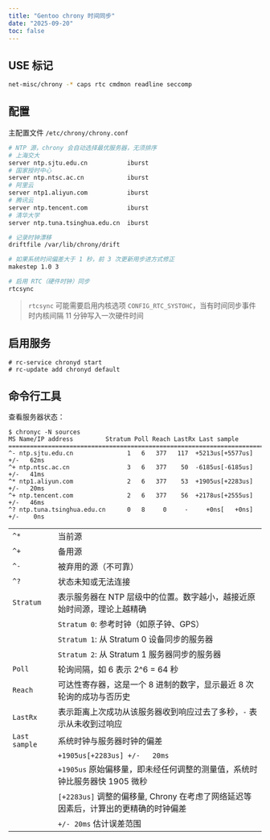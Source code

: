 ```yaml
---
title: "Gentoo chrony 时间同步"
date: "2025-09-20"
toc: false
---
```



## USE 标记

```bash
net-misc/chrony	-* caps rtc cmdmon readline seccomp
```


## 配置

主配置文件 `/etc/chrony/chrony.conf`

```bash
# NTP 源，chrony 会自动选择最优服务器，无须排序
# 上海交大
server ntp.sjtu.edu.cn           iburst
# 国家授时中心
server ntp.ntsc.ac.cn            iburst
# 阿里云
server ntp1.aliyun.com           iburst
# 腾讯云
server ntp.tencent.com           iburst
# 清华大学
server ntp.tuna.tsinghua.edu.cn  iburst

# 记录时钟漂移
driftfile /var/lib/chrony/drift

# 如果系统时间偏差大于 1 秒，前 3 次更新用步进方式修正
makestep 1.0 3

# 启用 RTC（硬件时钟）同步
rtcsync
```

> `rtcsync` 可能需要启用内核选项 `CONFIG_RTC_SYSTOHC`，当有时间同步事件时内核间隔 11 分钟写入一次硬件时间


## 启用服务

```bash-session
# rc-service chronyd start 
# rc-update add chronyd default
```


## 命令行工具

查看服务器状态：

```bash-session
$ chronyc -N sources
MS Name/IP address         Stratum Poll Reach LastRx Last sample               
===============================================================================
^- ntp.sjtu.edu.cn               1   6   377   117  +5213us[+5577us] +/-   62ms
^+ ntp.ntsc.ac.cn                3   6   377    50  -6185us[-6185us] +/-   41ms
^* ntp1.aliyun.com               2   6   377    53  +1905us[+2283us] +/-   20ms
^+ ntp.tencent.com               2   6   377    56  +2178us[+2555us] +/-   46ms
^? ntp.tuna.tsinghua.edu.cn      0   8     0     -     +0ns[   +0ns] +/-    0ns
```

<div class="table-container no-thead"> 

|             |                                                                                               |
|:------------|:----------------------------------------------------------------------------------------------|
|`^*`         | 当前源                                                                                        |
|`^+`         | 备用源                                                                                        |
|`^-`         | 被弃用的源（不可靠）                                                                          |
|`^?`         | 状态未知或无法连接                                                                            |
|`Stratum`    | 表示服务器在 NTP 层级中的位置。数字越小，越接近原始时间源，理论上越精确                       |
|             |`Stratum 0`: 参考时钟（如原子钟、GPS）                                                         |
|             |`Stratum 1`: 从 Stratum 0 设备同步的服务器                                                     |
|             |`Stratum 2`: 从 Stratum 1 服务器同步的服务器                                                   |
|`Poll`       |轮询间隔，如 6 表示 2^6 = 64 秒                                                                |
|`Reach`      |可达性寄存器，这是一个 8 进制的数字，显示最近 8 次轮询的成功与否历史                           |
|`LastRx`     |表示距离上次成功从该服务器收到响应过去了多秒，`-` 表示从未收到过响应                           |
|`Last sample`|系统时钟与服务器时钟的偏差                                                                     |
|             |`+1905us[+2283us] +/-   20ms`                                                                  |
|             |`+1905us` 原始偏移量，即未经任何调整的测量值，系统时钟比服务器快 1905 微秒                     |
|             |`[+2283us]` 调整的偏移量, Chrony 在考虑了网络延迟等因素后，计算出的更精确的时钟偏差            |
|             |`+/- 20ms` 估计误差范围                                                                        |

</div>
